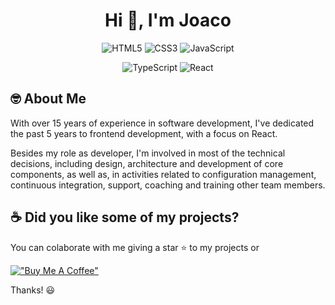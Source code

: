<div align="center">
  
# Hi 👋, I'm Joaco

![HTML5](https://img.shields.io/badge/html5-%23E34F26.svg?style=for-the-badge&logo=html5&logoColor=white)
![CSS3](https://img.shields.io/badge/css3-%231572B6.svg?style=for-the-badge&logo=css3&logoColor=white)
![JavaScript](https://img.shields.io/badge/javascript-%23323330.svg?style=for-the-badge&logo=javascript&logoColor=%23F7DF1E)

![TypeScript](https://img.shields.io/badge/typescript-%23007ACC.svg?style=for-the-badge&logo=typescript&logoColor=white)
![React](https://img.shields.io/badge/react-%2320232a.svg?style=for-the-badge&logo=react&logoColor=%2361DAFB)

</div>

## 🤓 About Me

With over 15 years of experience in software development, I've dedicated the past 5 years to frontend development, with a focus on React.

Besides my role as developer, I'm involved in most of the technical decisions, including design, architecture and development of core components, as well as, in activities related to configuration management, continuous integration, support, coaching and training other team members.

## ☕️ Did you like some of my projects?

You can colaborate with me giving a star ⭐️ to my projects or

[!["Buy Me A Coffee"](https://www.buymeacoffee.com/assets/img/custom_images/orange_img.png)](https://www.buymeacoffee.com/joacod)

Thanks! 😃
